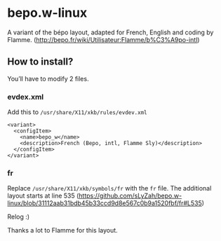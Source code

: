 # bepo.w-linux
A variant of the bépo layout, adapted for French, English and coding by Flamme. (http://bepo.fr/wiki/Utilisateur:Flamme/b%C3%A9po-intl)

## How to install?

You’ll have to modify 2 files.

### evdex.xml

Add this to `/usr/share/X11/xkb/rules/evdev.xml`
```
<variant>
  <configItem>
    <name>bepo_w</name>
    <description>French (Bepo, intl, Flamme Sly)</description>
  </configItem>
</variant>
```

### fr

Replace `/usr/share/X11/xkb/symbols/fr` with the `fr` file.
The additional layout starts at line 535 (https://github.com/sLyZah/bepo.w-linux/blob/31112aab31bdb45b33ccd9d8e567c0b9a1520fbf/fr#L535)

Relog :)

Thanks a lot to Flamme for this layout.
